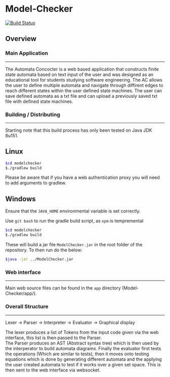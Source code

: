 # Model-Checker 

[![Build Status](https://jenkins.tangentmc.net/job/Model-Checker/badge/icon)](https://jenkins.tangentmc.net/job/Model-Checker/)

## Overview

### Main Application

----------------------- 

The Automata Concocter is a web based application that
constructs finite state automata based on text input of the user and was
designed as an educational tool for students studying software engineering. The
AC allows the user to define multiple automata and navigate through diffirent
edges to reach different states within the user defined state machines. The user
can save defined automata as a txt file and can upload a previously saved txt
file with defined state machines.

### Building / Distributing

-----------------------
Starting note that this build process has only been tested on Java JDK 8u151.

## Linux
```bash 
$cd modelchecker
$./gradlew build
```
Please be aware that if you have a web authentication proxy you will need to add arguments to gradlew.

## Windows
Ensure that the `JAVA_HOME` environmental variable is set correctly.

Use `git bash` to run the gradle build script, as `npm` is tempremental
```bash
$cd modelchecker
$./gradlew build
```

These will build a jar file `ModelChecker.jar` in the root folder of the
repository.
To then run do the below:
```bash
$java -jar ../ModelChecker.jar
```

### Web interface

-----------------------

Main web source files can be found in the `app` directory
(Model-Checker/app/).


### Overall Structure

-----------------------

Lexer -> Parser -> Interpreter -> Evaluator -> Graphical display

The lexer produces a list of Tokens from the input code given via the web interface, this list is then passed to the Parser.  
The Parser produces an AST (Abstract syntax tree) which is then used by the interperator to build automata diagrams.
Finally the evaluator first tests the operations (Which are similar to tests), then it moves onto testing equations which is done by generating different automata and the applying 
the user created automata to test if it works over a given set space.
This is then sent to the web interface via websocket.
